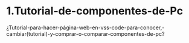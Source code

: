 # 1.Tutorial-de-componentes-de-Pc
¿Tutorial-para-hacer-página-web-en-vss-code-para-conocer,-cambiar(tutorial)-y-comprar-o-comparar-componentes-de-pc?
